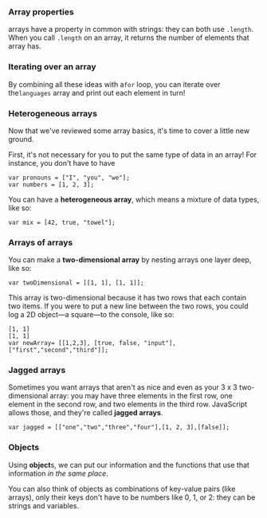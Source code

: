 ### **Array properties**

arrays have a property in common with strings: they can both use `.length`. When you call `.length` on an array, it returns the number of elements that array has.

### **Iterating over an array**

By combining all these ideas with a`for` loop, you can iterate over the`languages` array and print out each element in turn!

### **Heterogeneous arrays**

Now that we've reviewed some array basics, it's time to cover a little new ground.

First, it's not necessary for you to put the same type of data in an array! For instance, you don't have to have

```
var pronouns = ["I", "you", "we"];
var numbers = [1, 2, 3];

```

You can have a **heterogeneous array**, which means a mixture of data types, like so:

```
var mix = [42, true, "towel"];

```

### **Arrays of arrays**

You can make a **two-dimensional array** by nesting arrays one layer deep, like so:

```
var twoDimensional = [[1, 1], [1, 1]];

```

This array is two-dimensional because it has two rows that each contain two items. If you were to put a new line between the two rows, you could log a 2D object—a square—to the console, like so:

```
[1, 1]
[1, 1]
var newArray= [[1,2,3], [true, false, "input"], ["first","second","third"]];
```

### **Jagged arrays**

Sometimes you want arrays that aren't as nice and even as your 3 x 3 two-dimensional array: you may have three elements in the first row, one element in the second row, and two elements in the third row. JavaScript allows those, and they're called **jagged arrays**.

```
var jagged = [["one","two","three","four"],[1, 2, 3],[false]];
```





### Objects

Using **object**s, we can put our information and the functions that use that information _in the same place_.

You can also think of objects as combinations of key-value pairs \(like arrays\), only their keys don't have to be numbers like 0, 1, or 2: they can be strings and variables.

